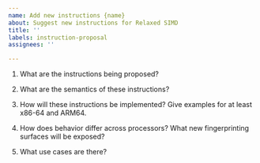 ```yaml
---
name: Add new instructions {name}
about: Suggest new instructions for Relaxed SIMD
title: ''
labels: instruction-proposal
assignees: ''

---
```


1. What are the instructions being proposed?

2. What are the semantics of these instructions?

3. How will these instructions be implemented? Give examples for at least x86-64 and ARM64.

4. How does behavior differ across processors? What new fingerprinting surfaces will be exposed?

5. What use cases are there?
